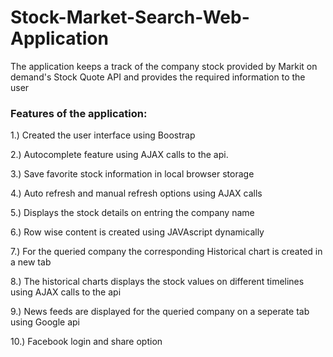 # Stock-Market-Search-Web-Application
The application keeps a track of the company stock provided by Markit on demand's Stock Quote API and provides the required information to the user

### Features of the application:

1.) Created the user interface using Boostrap

2.) Autocomplete feature using AJAX calls to the api.

3.) Save favorite stock information in local browser storage

4.) Auto refresh and manual refresh options using AJAX calls

5.) Displays the stock details on entring the company name

6.) Row wise content is created using JAVAscript dynamically

7.) For the queried company the corresponding Historical chart is created in a new tab

8.) The historical charts displays the stock values on different timelines using AJAX calls to the api

9.) News feeds are displayed for the queried company on a seperate tab using Google api

10.) Facebook login and share option


